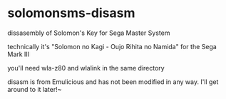 # solomonsms-disasm
dissasembly of Solomon's Key for Sega Master System

technically it's "Solomon no Kagi - Oujo Rihita no Namida" for the Sega Mark III

you'll need wla-z80 and wlalink in the same directory

disasm is from Emulicious and has not been modified in any way. I'll get around to it later!~

